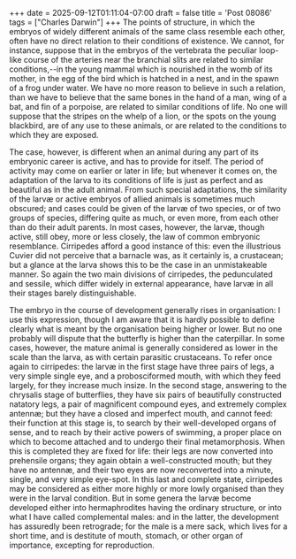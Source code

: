+++
date = 2025-09-12T01:11:04-07:00
draft = false
title = 'Post 08086'
tags = ["Charles Darwin"]
+++
The points of structure, in which the embryos of widely different animals of the same class resemble each other, often have no direct relation to their conditions of existence. We cannot, for instance, suppose that in the embryos of the vertebrata the peculiar loop-like course of the arteries near the branchial slits are related to similar conditions,--in the young mammal which is nourished in the womb of its mother, in the egg of the bird which is hatched in a nest, and in the spawn of a frog under water. We have no more reason to believe in such a relation, than we have to believe that the same bones in the hand of a man, wing of a bat, and fin of a porpoise, are related to similar conditions of life. No one will suppose that the stripes on the whelp of a lion, or the spots on the young blackbird, are of any use to these animals, or are related to the conditions to which they are exposed.

The case, however, is different when an animal during any part of its embryonic career is active, and has to provide for itself. The period of activity may come on earlier or later in life; but whenever it comes on, the adaptation of the larva to its conditions of life is just as perfect and as beautiful as in the adult animal. From such special adaptations, the similarity of the larvæ or active embryos of allied animals is sometimes much obscured; and cases could be given of the larvæ of two species, or of two groups of species, differing quite as much, or even more, from each other than do their adult parents. In most cases, however, the larvæ, though active, still obey, more or less closely, the law of common embryonic resemblance. Cirripedes afford a good instance of this: even the illustrious Cuvier did not perceive that a barnacle was, as it certainly is, a crustacean; but a glance at the larva shows this to be the case in an unmistakeable manner. So again the two main divisions of cirripedes, the pedunculated and sessile, which differ widely in external appearance, have larvæ in all their stages barely distinguishable.

The embryo in the course of development generally rises in organisation: I use this expression, though I am aware that it is hardly possible to define clearly what is meant by the organisation being higher or lower. But no one probably will dispute that the butterfly is higher than the caterpillar. In some cases, however, the mature animal is generally considered as lower in the scale than the larva, as with certain parasitic crustaceans. To refer once again to cirripedes: the larvæ in the first stage have three pairs of legs, a very simple single eye, and a probosciformed mouth, with which they feed largely, for they increase much insize. In the second stage, answering to the chrysalis stage of butterflies, they have six pairs of beautifully constructed natatory legs, a pair of magnificent compound eyes, and extremely complex antennæ; but they have a closed and imperfect mouth, and cannot feed: their function at this stage is, to search by their well-developed organs of sense, and to reach by their active powers of swimming, a proper place on which to become attached and to undergo their final metamorphosis. When this is completed they are fixed for life: their legs are now converted into prehensile organs; they again obtain a well-constructed mouth; but they have no antennæ, and their two eyes are now reconverted into a minute, single, and very simple eye-spot. In this last and complete state, cirripedes may be considered as either more highly or more lowly organised than they were in the larval condition. But in some genera the larvæ become developed either into hermaphrodites having the ordinary structure, or into what I have called complemental males: and in the latter, the development has assuredly been retrograde; for the male is a mere sack, which lives for a short time, and is destitute of mouth, stomach, or other organ of importance, excepting for reproduction.
